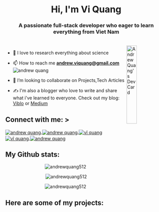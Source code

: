 <h1 align="center">Hi, I'm Vi Quang </h1>
<h3 align="center">A passionate full-stack developer who eager to learn everything from Viet Nam</h3>
<div align="center">
</div>
<br>
<img src="https://api.daily.dev/devcards/bc0eba0dadb948408deb1a099be3c3ec.png?r=hlx" width="25%" align="right" alt="AndrewQuang's Dev Card"/>
  
-  🌱 I love to research everything about science

-  📫 How to reach me **andrew.viquang@gmail.com** <img align="center" src="https://img.shields.io/badge/Gmail-D14836?style=for-the-badge&logo=gmail&logoColor=white" alt="andrew quang" />

-  👯 I’m looking to collaborate on Projects,Tech Articles 

- ✍ I'm also a blogger who love to write and share what i've learned to everyone. Check out my blog: [Viblo](https://viblo.asia/u/viquang) or [Medium](https://medium.com/@andrew.viquang)

<h2 align="left">Connect with me: ></h2>
<p align="left">
<a href="https://medium.com/@andrew.viquang" target="blank">
  <img align="center" src="https://img.shields.io/badge/Medium-12100E?style=for-the-badge&logo=medium&logoColor=white" alt="andrew quang" />
</a>
<a href="https://linkedin.com/in/andrew quang" target="blank">
  <img align="center" src="https://img.shields.io/badge/LinkedIn-0077B5?style=for-the-badge&logo=linkedin&logoColor=white" alt="andrew quang" />
</a>
<a href="https://fb.com/vi.quang512" target="blank">
  <img align="center" src="https://img.shields.io/badge/Facebook-1877F2?style=for-the-badge&logo=facebook&logoColor=white" alt="vĩ quang" />
</a>
<a href="https://github.com/andrewquang512/" target="blank">
  <img align="center" src="https://img.shields.io/badge/GitHub-100000?style=for-the-badge&logo=github&logoColor=white" alt="vĩ quang" />
</a>
<a href="https://www.hackerrank.com/andrew_viquang" target="blank">
  <img align="center" src="https://img.shields.io/badge/-Hackerrank-2EC866?style=for-the-badge&logo=HackerRank&logoColor=white" alt="andrew quang" />
</a>
</p>



<h2 align="left">My Github stats:</h3>
<p align="center"><img src="https://github-readme-stats.vercel.app/api/top-langs?username=andrewquang512&show_icons=true&locale=en&layout=compact" alt="andrewquang512" /></p>

<p align="center">&nbsp;<img src="https://github-readme-stats.vercel.app/api?username=andrewquang512&show_icons=true&locale=en" alt="andrewquang512" /></p>

<p align="center"><img src="https://github-readme-streak-stats.herokuapp.com/?user=andrewquang512&" alt="andrewquang512" /></p>

<h2 align="left">Here are some of my projects: </h2>
